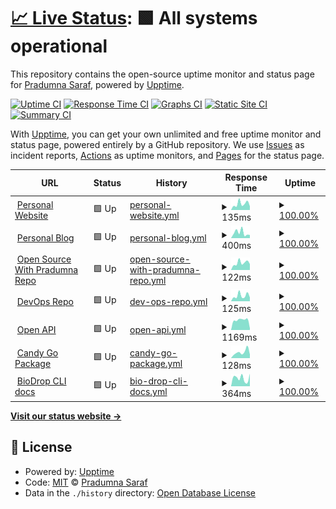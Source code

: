 # [📈 Live Status](https://Pradumnasaraf.github.io/Monitoring): <!--live status--> **🟩 All systems operational**

This repository contains the open-source uptime monitor and status page for [Pradumna Saraf](https://www.pradumnasaraf.dev), powered by [Upptime](https://github.com/upptime/upptime).

[![Uptime CI](https://github.com/Pradumnasaraf/Monitoring/workflows/Uptime%20CI/badge.svg)](https://github.com/Pradumnasaraf/Monitoring/actions?query=workflow%3A%22Uptime+CI%22)
[![Response Time CI](https://github.com/Pradumnasaraf/Monitoring/workflows/Response%20Time%20CI/badge.svg)](https://github.com/Pradumnasaraf/Monitoring/actions?query=workflow%3A%22Response+Time+CI%22)
[![Graphs CI](https://github.com/Pradumnasaraf/Monitoring/workflows/Graphs%20CI/badge.svg)](https://github.com/Pradumnasaraf/Monitoring/actions?query=workflow%3A%22Graphs+CI%22)
[![Static Site CI](https://github.com/Pradumnasaraf/Monitoring/workflows/Static%20Site%20CI/badge.svg)](https://github.com/Pradumnasaraf/Monitoring/actions?query=workflow%3A%22Static+Site+CI%22)
[![Summary CI](https://github.com/Pradumnasaraf/Monitoring/workflows/Summary%20CI/badge.svg)](https://github.com/Pradumnasaraf/Monitoring/actions?query=workflow%3A%22Summary+CI%22)

With [Upptime](https://upptime.js.org), you can get your own unlimited and free uptime monitor and status page, powered entirely by a GitHub repository. We use [Issues](https://github.com/Pradumnasaraf/Monitoring/issues) as incident reports, [Actions](https://github.com/Pradumnasaraf/Monitoring/actions) as uptime monitors, and [Pages](https://Pradumnasaraf.github.io/Monitoring) for the status page.

<!--start: status pages-->
<!-- This summary is generated by Upptime (https://github.com/upptime/upptime) -->
<!-- Do not edit this manually, your changes will be overwritten -->
<!-- prettier-ignore -->
| URL | Status | History | Response Time | Uptime |
| --- | ------ | ------- | ------------- | ------ |
| <img alt="" src="https://icons.duckduckgo.com/ip3/pradumnasaraf.dev.ico" height="13"> [Personal Website](https://pradumnasaraf.dev) | 🟩 Up | [personal-website.yml](https://github.com/Pradumnasaraf/Monitoring/commits/HEAD/history/personal-website.yml) | <details><summary><img alt="Response time graph" src="./graphs/personal-website/response-time-week.png" height="20"> 135ms</summary><br><a href="https://Pradumnasaraf.github.io/Monitoring/history/personal-website"><img alt="Response time 128" src="https://img.shields.io/endpoint?url=https%3A%2F%2Fraw.githubusercontent.com%2FPradumnasaraf%2FMonitoring%2FHEAD%2Fapi%2Fpersonal-website%2Fresponse-time.json"></a><br><a href="https://Pradumnasaraf.github.io/Monitoring/history/personal-website"><img alt="24-hour response time 205" src="https://img.shields.io/endpoint?url=https%3A%2F%2Fraw.githubusercontent.com%2FPradumnasaraf%2FMonitoring%2FHEAD%2Fapi%2Fpersonal-website%2Fresponse-time-day.json"></a><br><a href="https://Pradumnasaraf.github.io/Monitoring/history/personal-website"><img alt="7-day response time 135" src="https://img.shields.io/endpoint?url=https%3A%2F%2Fraw.githubusercontent.com%2FPradumnasaraf%2FMonitoring%2FHEAD%2Fapi%2Fpersonal-website%2Fresponse-time-week.json"></a><br><a href="https://Pradumnasaraf.github.io/Monitoring/history/personal-website"><img alt="30-day response time 116" src="https://img.shields.io/endpoint?url=https%3A%2F%2Fraw.githubusercontent.com%2FPradumnasaraf%2FMonitoring%2FHEAD%2Fapi%2Fpersonal-website%2Fresponse-time-month.json"></a><br><a href="https://Pradumnasaraf.github.io/Monitoring/history/personal-website"><img alt="1-year response time 126" src="https://img.shields.io/endpoint?url=https%3A%2F%2Fraw.githubusercontent.com%2FPradumnasaraf%2FMonitoring%2FHEAD%2Fapi%2Fpersonal-website%2Fresponse-time-year.json"></a></details> | <details><summary><a href="https://Pradumnasaraf.github.io/Monitoring/history/personal-website">100.00%</a></summary><a href="https://Pradumnasaraf.github.io/Monitoring/history/personal-website"><img alt="All-time uptime 99.97%" src="https://img.shields.io/endpoint?url=https%3A%2F%2Fraw.githubusercontent.com%2FPradumnasaraf%2FMonitoring%2FHEAD%2Fapi%2Fpersonal-website%2Fuptime.json"></a><br><a href="https://Pradumnasaraf.github.io/Monitoring/history/personal-website"><img alt="24-hour uptime 100.00%" src="https://img.shields.io/endpoint?url=https%3A%2F%2Fraw.githubusercontent.com%2FPradumnasaraf%2FMonitoring%2FHEAD%2Fapi%2Fpersonal-website%2Fuptime-day.json"></a><br><a href="https://Pradumnasaraf.github.io/Monitoring/history/personal-website"><img alt="7-day uptime 100.00%" src="https://img.shields.io/endpoint?url=https%3A%2F%2Fraw.githubusercontent.com%2FPradumnasaraf%2FMonitoring%2FHEAD%2Fapi%2Fpersonal-website%2Fuptime-week.json"></a><br><a href="https://Pradumnasaraf.github.io/Monitoring/history/personal-website"><img alt="30-day uptime 100.00%" src="https://img.shields.io/endpoint?url=https%3A%2F%2Fraw.githubusercontent.com%2FPradumnasaraf%2FMonitoring%2FHEAD%2Fapi%2Fpersonal-website%2Fuptime-month.json"></a><br><a href="https://Pradumnasaraf.github.io/Monitoring/history/personal-website"><img alt="1-year uptime 100.00%" src="https://img.shields.io/endpoint?url=https%3A%2F%2Fraw.githubusercontent.com%2FPradumnasaraf%2FMonitoring%2FHEAD%2Fapi%2Fpersonal-website%2Fuptime-year.json"></a></details>
| <img alt="" src="https://icons.duckduckgo.com/ip3/blog.pradumnasaraf.dev.ico" height="13"> [Personal Blog](https://blog.pradumnasaraf.dev) | 🟩 Up | [personal-blog.yml](https://github.com/Pradumnasaraf/Monitoring/commits/HEAD/history/personal-blog.yml) | <details><summary><img alt="Response time graph" src="./graphs/personal-blog/response-time-week.png" height="20"> 400ms</summary><br><a href="https://Pradumnasaraf.github.io/Monitoring/history/personal-blog"><img alt="Response time 470" src="https://img.shields.io/endpoint?url=https%3A%2F%2Fraw.githubusercontent.com%2FPradumnasaraf%2FMonitoring%2FHEAD%2Fapi%2Fpersonal-blog%2Fresponse-time.json"></a><br><a href="https://Pradumnasaraf.github.io/Monitoring/history/personal-blog"><img alt="24-hour response time 243" src="https://img.shields.io/endpoint?url=https%3A%2F%2Fraw.githubusercontent.com%2FPradumnasaraf%2FMonitoring%2FHEAD%2Fapi%2Fpersonal-blog%2Fresponse-time-day.json"></a><br><a href="https://Pradumnasaraf.github.io/Monitoring/history/personal-blog"><img alt="7-day response time 400" src="https://img.shields.io/endpoint?url=https%3A%2F%2Fraw.githubusercontent.com%2FPradumnasaraf%2FMonitoring%2FHEAD%2Fapi%2Fpersonal-blog%2Fresponse-time-week.json"></a><br><a href="https://Pradumnasaraf.github.io/Monitoring/history/personal-blog"><img alt="30-day response time 349" src="https://img.shields.io/endpoint?url=https%3A%2F%2Fraw.githubusercontent.com%2FPradumnasaraf%2FMonitoring%2FHEAD%2Fapi%2Fpersonal-blog%2Fresponse-time-month.json"></a><br><a href="https://Pradumnasaraf.github.io/Monitoring/history/personal-blog"><img alt="1-year response time 390" src="https://img.shields.io/endpoint?url=https%3A%2F%2Fraw.githubusercontent.com%2FPradumnasaraf%2FMonitoring%2FHEAD%2Fapi%2Fpersonal-blog%2Fresponse-time-year.json"></a></details> | <details><summary><a href="https://Pradumnasaraf.github.io/Monitoring/history/personal-blog">100.00%</a></summary><a href="https://Pradumnasaraf.github.io/Monitoring/history/personal-blog"><img alt="All-time uptime 99.99%" src="https://img.shields.io/endpoint?url=https%3A%2F%2Fraw.githubusercontent.com%2FPradumnasaraf%2FMonitoring%2FHEAD%2Fapi%2Fpersonal-blog%2Fuptime.json"></a><br><a href="https://Pradumnasaraf.github.io/Monitoring/history/personal-blog"><img alt="24-hour uptime 100.00%" src="https://img.shields.io/endpoint?url=https%3A%2F%2Fraw.githubusercontent.com%2FPradumnasaraf%2FMonitoring%2FHEAD%2Fapi%2Fpersonal-blog%2Fuptime-day.json"></a><br><a href="https://Pradumnasaraf.github.io/Monitoring/history/personal-blog"><img alt="7-day uptime 100.00%" src="https://img.shields.io/endpoint?url=https%3A%2F%2Fraw.githubusercontent.com%2FPradumnasaraf%2FMonitoring%2FHEAD%2Fapi%2Fpersonal-blog%2Fuptime-week.json"></a><br><a href="https://Pradumnasaraf.github.io/Monitoring/history/personal-blog"><img alt="30-day uptime 100.00%" src="https://img.shields.io/endpoint?url=https%3A%2F%2Fraw.githubusercontent.com%2FPradumnasaraf%2FMonitoring%2FHEAD%2Fapi%2Fpersonal-blog%2Fuptime-month.json"></a><br><a href="https://Pradumnasaraf.github.io/Monitoring/history/personal-blog"><img alt="1-year uptime 99.99%" src="https://img.shields.io/endpoint?url=https%3A%2F%2Fraw.githubusercontent.com%2FPradumnasaraf%2FMonitoring%2FHEAD%2Fapi%2Fpersonal-blog%2Fuptime-year.json"></a></details>
| <img alt="" src="https://icons.duckduckgo.com/ip3/os.pradumnasaraf.dev.ico" height="13"> [Open Source With Pradumna Repo](https://os.pradumnasaraf.dev/) | 🟩 Up | [open-source-with-pradumna-repo.yml](https://github.com/Pradumnasaraf/Monitoring/commits/HEAD/history/open-source-with-pradumna-repo.yml) | <details><summary><img alt="Response time graph" src="./graphs/open-source-with-pradumna-repo/response-time-week.png" height="20"> 122ms</summary><br><a href="https://Pradumnasaraf.github.io/Monitoring/history/open-source-with-pradumna-repo"><img alt="Response time 147" src="https://img.shields.io/endpoint?url=https%3A%2F%2Fraw.githubusercontent.com%2FPradumnasaraf%2FMonitoring%2FHEAD%2Fapi%2Fopen-source-with-pradumna-repo%2Fresponse-time.json"></a><br><a href="https://Pradumnasaraf.github.io/Monitoring/history/open-source-with-pradumna-repo"><img alt="24-hour response time 154" src="https://img.shields.io/endpoint?url=https%3A%2F%2Fraw.githubusercontent.com%2FPradumnasaraf%2FMonitoring%2FHEAD%2Fapi%2Fopen-source-with-pradumna-repo%2Fresponse-time-day.json"></a><br><a href="https://Pradumnasaraf.github.io/Monitoring/history/open-source-with-pradumna-repo"><img alt="7-day response time 122" src="https://img.shields.io/endpoint?url=https%3A%2F%2Fraw.githubusercontent.com%2FPradumnasaraf%2FMonitoring%2FHEAD%2Fapi%2Fopen-source-with-pradumna-repo%2Fresponse-time-week.json"></a><br><a href="https://Pradumnasaraf.github.io/Monitoring/history/open-source-with-pradumna-repo"><img alt="30-day response time 269" src="https://img.shields.io/endpoint?url=https%3A%2F%2Fraw.githubusercontent.com%2FPradumnasaraf%2FMonitoring%2FHEAD%2Fapi%2Fopen-source-with-pradumna-repo%2Fresponse-time-month.json"></a><br><a href="https://Pradumnasaraf.github.io/Monitoring/history/open-source-with-pradumna-repo"><img alt="1-year response time 147" src="https://img.shields.io/endpoint?url=https%3A%2F%2Fraw.githubusercontent.com%2FPradumnasaraf%2FMonitoring%2FHEAD%2Fapi%2Fopen-source-with-pradumna-repo%2Fresponse-time-year.json"></a></details> | <details><summary><a href="https://Pradumnasaraf.github.io/Monitoring/history/open-source-with-pradumna-repo">100.00%</a></summary><a href="https://Pradumnasaraf.github.io/Monitoring/history/open-source-with-pradumna-repo"><img alt="All-time uptime 100.00%" src="https://img.shields.io/endpoint?url=https%3A%2F%2Fraw.githubusercontent.com%2FPradumnasaraf%2FMonitoring%2FHEAD%2Fapi%2Fopen-source-with-pradumna-repo%2Fuptime.json"></a><br><a href="https://Pradumnasaraf.github.io/Monitoring/history/open-source-with-pradumna-repo"><img alt="24-hour uptime 100.00%" src="https://img.shields.io/endpoint?url=https%3A%2F%2Fraw.githubusercontent.com%2FPradumnasaraf%2FMonitoring%2FHEAD%2Fapi%2Fopen-source-with-pradumna-repo%2Fuptime-day.json"></a><br><a href="https://Pradumnasaraf.github.io/Monitoring/history/open-source-with-pradumna-repo"><img alt="7-day uptime 100.00%" src="https://img.shields.io/endpoint?url=https%3A%2F%2Fraw.githubusercontent.com%2FPradumnasaraf%2FMonitoring%2FHEAD%2Fapi%2Fopen-source-with-pradumna-repo%2Fuptime-week.json"></a><br><a href="https://Pradumnasaraf.github.io/Monitoring/history/open-source-with-pradumna-repo"><img alt="30-day uptime 100.00%" src="https://img.shields.io/endpoint?url=https%3A%2F%2Fraw.githubusercontent.com%2FPradumnasaraf%2FMonitoring%2FHEAD%2Fapi%2Fopen-source-with-pradumna-repo%2Fuptime-month.json"></a><br><a href="https://Pradumnasaraf.github.io/Monitoring/history/open-source-with-pradumna-repo"><img alt="1-year uptime 100.00%" src="https://img.shields.io/endpoint?url=https%3A%2F%2Fraw.githubusercontent.com%2FPradumnasaraf%2FMonitoring%2FHEAD%2Fapi%2Fopen-source-with-pradumna-repo%2Fuptime-year.json"></a></details>
| <img alt="" src="https://icons.duckduckgo.com/ip3/devops.pradumnasaraf.dev.ico" height="13"> [DevOps Repo](https://devops.pradumnasaraf.dev/) | 🟩 Up | [dev-ops-repo.yml](https://github.com/Pradumnasaraf/Monitoring/commits/HEAD/history/dev-ops-repo.yml) | <details><summary><img alt="Response time graph" src="./graphs/dev-ops-repo/response-time-week.png" height="20"> 125ms</summary><br><a href="https://Pradumnasaraf.github.io/Monitoring/history/dev-ops-repo"><img alt="Response time 124" src="https://img.shields.io/endpoint?url=https%3A%2F%2Fraw.githubusercontent.com%2FPradumnasaraf%2FMonitoring%2FHEAD%2Fapi%2Fdev-ops-repo%2Fresponse-time.json"></a><br><a href="https://Pradumnasaraf.github.io/Monitoring/history/dev-ops-repo"><img alt="24-hour response time 213" src="https://img.shields.io/endpoint?url=https%3A%2F%2Fraw.githubusercontent.com%2FPradumnasaraf%2FMonitoring%2FHEAD%2Fapi%2Fdev-ops-repo%2Fresponse-time-day.json"></a><br><a href="https://Pradumnasaraf.github.io/Monitoring/history/dev-ops-repo"><img alt="7-day response time 125" src="https://img.shields.io/endpoint?url=https%3A%2F%2Fraw.githubusercontent.com%2FPradumnasaraf%2FMonitoring%2FHEAD%2Fapi%2Fdev-ops-repo%2Fresponse-time-week.json"></a><br><a href="https://Pradumnasaraf.github.io/Monitoring/history/dev-ops-repo"><img alt="30-day response time 130" src="https://img.shields.io/endpoint?url=https%3A%2F%2Fraw.githubusercontent.com%2FPradumnasaraf%2FMonitoring%2FHEAD%2Fapi%2Fdev-ops-repo%2Fresponse-time-month.json"></a><br><a href="https://Pradumnasaraf.github.io/Monitoring/history/dev-ops-repo"><img alt="1-year response time 124" src="https://img.shields.io/endpoint?url=https%3A%2F%2Fraw.githubusercontent.com%2FPradumnasaraf%2FMonitoring%2FHEAD%2Fapi%2Fdev-ops-repo%2Fresponse-time-year.json"></a></details> | <details><summary><a href="https://Pradumnasaraf.github.io/Monitoring/history/dev-ops-repo">100.00%</a></summary><a href="https://Pradumnasaraf.github.io/Monitoring/history/dev-ops-repo"><img alt="All-time uptime 100.00%" src="https://img.shields.io/endpoint?url=https%3A%2F%2Fraw.githubusercontent.com%2FPradumnasaraf%2FMonitoring%2FHEAD%2Fapi%2Fdev-ops-repo%2Fuptime.json"></a><br><a href="https://Pradumnasaraf.github.io/Monitoring/history/dev-ops-repo"><img alt="24-hour uptime 100.00%" src="https://img.shields.io/endpoint?url=https%3A%2F%2Fraw.githubusercontent.com%2FPradumnasaraf%2FMonitoring%2FHEAD%2Fapi%2Fdev-ops-repo%2Fuptime-day.json"></a><br><a href="https://Pradumnasaraf.github.io/Monitoring/history/dev-ops-repo"><img alt="7-day uptime 100.00%" src="https://img.shields.io/endpoint?url=https%3A%2F%2Fraw.githubusercontent.com%2FPradumnasaraf%2FMonitoring%2FHEAD%2Fapi%2Fdev-ops-repo%2Fuptime-week.json"></a><br><a href="https://Pradumnasaraf.github.io/Monitoring/history/dev-ops-repo"><img alt="30-day uptime 100.00%" src="https://img.shields.io/endpoint?url=https%3A%2F%2Fraw.githubusercontent.com%2FPradumnasaraf%2FMonitoring%2FHEAD%2Fapi%2Fdev-ops-repo%2Fuptime-month.json"></a><br><a href="https://Pradumnasaraf.github.io/Monitoring/history/dev-ops-repo"><img alt="1-year uptime 100.00%" src="https://img.shields.io/endpoint?url=https%3A%2F%2Fraw.githubusercontent.com%2FPradumnasaraf%2FMonitoring%2FHEAD%2Fapi%2Fdev-ops-repo%2Fuptime-year.json"></a></details>
| <img alt="" src="https://icons.duckduckgo.com/ip3/opensourceapi.vercel.app.ico" height="13"> [Open API](https://opensourceapi.vercel.app) | 🟩 Up | [open-api.yml](https://github.com/Pradumnasaraf/Monitoring/commits/HEAD/history/open-api.yml) | <details><summary><img alt="Response time graph" src="./graphs/open-api/response-time-week.png" height="20"> 1169ms</summary><br><a href="https://Pradumnasaraf.github.io/Monitoring/history/open-api"><img alt="Response time 1480" src="https://img.shields.io/endpoint?url=https%3A%2F%2Fraw.githubusercontent.com%2FPradumnasaraf%2FMonitoring%2FHEAD%2Fapi%2Fopen-api%2Fresponse-time.json"></a><br><a href="https://Pradumnasaraf.github.io/Monitoring/history/open-api"><img alt="24-hour response time 1317" src="https://img.shields.io/endpoint?url=https%3A%2F%2Fraw.githubusercontent.com%2FPradumnasaraf%2FMonitoring%2FHEAD%2Fapi%2Fopen-api%2Fresponse-time-day.json"></a><br><a href="https://Pradumnasaraf.github.io/Monitoring/history/open-api"><img alt="7-day response time 1169" src="https://img.shields.io/endpoint?url=https%3A%2F%2Fraw.githubusercontent.com%2FPradumnasaraf%2FMonitoring%2FHEAD%2Fapi%2Fopen-api%2Fresponse-time-week.json"></a><br><a href="https://Pradumnasaraf.github.io/Monitoring/history/open-api"><img alt="30-day response time 1275" src="https://img.shields.io/endpoint?url=https%3A%2F%2Fraw.githubusercontent.com%2FPradumnasaraf%2FMonitoring%2FHEAD%2Fapi%2Fopen-api%2Fresponse-time-month.json"></a><br><a href="https://Pradumnasaraf.github.io/Monitoring/history/open-api"><img alt="1-year response time 1534" src="https://img.shields.io/endpoint?url=https%3A%2F%2Fraw.githubusercontent.com%2FPradumnasaraf%2FMonitoring%2FHEAD%2Fapi%2Fopen-api%2Fresponse-time-year.json"></a></details> | <details><summary><a href="https://Pradumnasaraf.github.io/Monitoring/history/open-api">100.00%</a></summary><a href="https://Pradumnasaraf.github.io/Monitoring/history/open-api"><img alt="All-time uptime 99.99%" src="https://img.shields.io/endpoint?url=https%3A%2F%2Fraw.githubusercontent.com%2FPradumnasaraf%2FMonitoring%2FHEAD%2Fapi%2Fopen-api%2Fuptime.json"></a><br><a href="https://Pradumnasaraf.github.io/Monitoring/history/open-api"><img alt="24-hour uptime 100.00%" src="https://img.shields.io/endpoint?url=https%3A%2F%2Fraw.githubusercontent.com%2FPradumnasaraf%2FMonitoring%2FHEAD%2Fapi%2Fopen-api%2Fuptime-day.json"></a><br><a href="https://Pradumnasaraf.github.io/Monitoring/history/open-api"><img alt="7-day uptime 100.00%" src="https://img.shields.io/endpoint?url=https%3A%2F%2Fraw.githubusercontent.com%2FPradumnasaraf%2FMonitoring%2FHEAD%2Fapi%2Fopen-api%2Fuptime-week.json"></a><br><a href="https://Pradumnasaraf.github.io/Monitoring/history/open-api"><img alt="30-day uptime 100.00%" src="https://img.shields.io/endpoint?url=https%3A%2F%2Fraw.githubusercontent.com%2FPradumnasaraf%2FMonitoring%2FHEAD%2Fapi%2Fopen-api%2Fuptime-month.json"></a><br><a href="https://Pradumnasaraf.github.io/Monitoring/history/open-api"><img alt="1-year uptime 99.98%" src="https://img.shields.io/endpoint?url=https%3A%2F%2Fraw.githubusercontent.com%2FPradumnasaraf%2FMonitoring%2FHEAD%2Fapi%2Fopen-api%2Fuptime-year.json"></a></details>
| <img alt="" src="https://icons.duckduckgo.com/ip3/pkg.go.dev.ico" height="13"> [Candy Go Package](https://pkg.go.dev/github.com/Pradumnasaraf/candy) | 🟩 Up | [candy-go-package.yml](https://github.com/Pradumnasaraf/Monitoring/commits/HEAD/history/candy-go-package.yml) | <details><summary><img alt="Response time graph" src="./graphs/candy-go-package/response-time-week.png" height="20"> 128ms</summary><br><a href="https://Pradumnasaraf.github.io/Monitoring/history/candy-go-package"><img alt="Response time 170" src="https://img.shields.io/endpoint?url=https%3A%2F%2Fraw.githubusercontent.com%2FPradumnasaraf%2FMonitoring%2FHEAD%2Fapi%2Fcandy-go-package%2Fresponse-time.json"></a><br><a href="https://Pradumnasaraf.github.io/Monitoring/history/candy-go-package"><img alt="24-hour response time 173" src="https://img.shields.io/endpoint?url=https%3A%2F%2Fraw.githubusercontent.com%2FPradumnasaraf%2FMonitoring%2FHEAD%2Fapi%2Fcandy-go-package%2Fresponse-time-day.json"></a><br><a href="https://Pradumnasaraf.github.io/Monitoring/history/candy-go-package"><img alt="7-day response time 128" src="https://img.shields.io/endpoint?url=https%3A%2F%2Fraw.githubusercontent.com%2FPradumnasaraf%2FMonitoring%2FHEAD%2Fapi%2Fcandy-go-package%2Fresponse-time-week.json"></a><br><a href="https://Pradumnasaraf.github.io/Monitoring/history/candy-go-package"><img alt="30-day response time 149" src="https://img.shields.io/endpoint?url=https%3A%2F%2Fraw.githubusercontent.com%2FPradumnasaraf%2FMonitoring%2FHEAD%2Fapi%2Fcandy-go-package%2Fresponse-time-month.json"></a><br><a href="https://Pradumnasaraf.github.io/Monitoring/history/candy-go-package"><img alt="1-year response time 170" src="https://img.shields.io/endpoint?url=https%3A%2F%2Fraw.githubusercontent.com%2FPradumnasaraf%2FMonitoring%2FHEAD%2Fapi%2Fcandy-go-package%2Fresponse-time-year.json"></a></details> | <details><summary><a href="https://Pradumnasaraf.github.io/Monitoring/history/candy-go-package">100.00%</a></summary><a href="https://Pradumnasaraf.github.io/Monitoring/history/candy-go-package"><img alt="All-time uptime 100.00%" src="https://img.shields.io/endpoint?url=https%3A%2F%2Fraw.githubusercontent.com%2FPradumnasaraf%2FMonitoring%2FHEAD%2Fapi%2Fcandy-go-package%2Fuptime.json"></a><br><a href="https://Pradumnasaraf.github.io/Monitoring/history/candy-go-package"><img alt="24-hour uptime 100.00%" src="https://img.shields.io/endpoint?url=https%3A%2F%2Fraw.githubusercontent.com%2FPradumnasaraf%2FMonitoring%2FHEAD%2Fapi%2Fcandy-go-package%2Fuptime-day.json"></a><br><a href="https://Pradumnasaraf.github.io/Monitoring/history/candy-go-package"><img alt="7-day uptime 100.00%" src="https://img.shields.io/endpoint?url=https%3A%2F%2Fraw.githubusercontent.com%2FPradumnasaraf%2FMonitoring%2FHEAD%2Fapi%2Fcandy-go-package%2Fuptime-week.json"></a><br><a href="https://Pradumnasaraf.github.io/Monitoring/history/candy-go-package"><img alt="30-day uptime 100.00%" src="https://img.shields.io/endpoint?url=https%3A%2F%2Fraw.githubusercontent.com%2FPradumnasaraf%2FMonitoring%2FHEAD%2Fapi%2Fcandy-go-package%2Fuptime-month.json"></a><br><a href="https://Pradumnasaraf.github.io/Monitoring/history/candy-go-package"><img alt="1-year uptime 100.00%" src="https://img.shields.io/endpoint?url=https%3A%2F%2Fraw.githubusercontent.com%2FPradumnasaraf%2FMonitoring%2FHEAD%2Fapi%2Fcandy-go-package%2Fuptime-year.json"></a></details>
| <img alt="" src="https://icons.duckduckgo.com/ip3/linkfree.io.ico" height="13"> [BioDrop CLI docs](https://linkfree.io/docs/environments/biodrop-cli) | 🟩 Up | [bio-drop-cli-docs.yml](https://github.com/Pradumnasaraf/Monitoring/commits/HEAD/history/bio-drop-cli-docs.yml) | <details><summary><img alt="Response time graph" src="./graphs/bio-drop-cli-docs/response-time-week.png" height="20"> 364ms</summary><br><a href="https://Pradumnasaraf.github.io/Monitoring/history/bio-drop-cli-docs"><img alt="Response time 359" src="https://img.shields.io/endpoint?url=https%3A%2F%2Fraw.githubusercontent.com%2FPradumnasaraf%2FMonitoring%2FHEAD%2Fapi%2Fbio-drop-cli-docs%2Fresponse-time.json"></a><br><a href="https://Pradumnasaraf.github.io/Monitoring/history/bio-drop-cli-docs"><img alt="24-hour response time 339" src="https://img.shields.io/endpoint?url=https%3A%2F%2Fraw.githubusercontent.com%2FPradumnasaraf%2FMonitoring%2FHEAD%2Fapi%2Fbio-drop-cli-docs%2Fresponse-time-day.json"></a><br><a href="https://Pradumnasaraf.github.io/Monitoring/history/bio-drop-cli-docs"><img alt="7-day response time 364" src="https://img.shields.io/endpoint?url=https%3A%2F%2Fraw.githubusercontent.com%2FPradumnasaraf%2FMonitoring%2FHEAD%2Fapi%2Fbio-drop-cli-docs%2Fresponse-time-week.json"></a><br><a href="https://Pradumnasaraf.github.io/Monitoring/history/bio-drop-cli-docs"><img alt="30-day response time 345" src="https://img.shields.io/endpoint?url=https%3A%2F%2Fraw.githubusercontent.com%2FPradumnasaraf%2FMonitoring%2FHEAD%2Fapi%2Fbio-drop-cli-docs%2Fresponse-time-month.json"></a><br><a href="https://Pradumnasaraf.github.io/Monitoring/history/bio-drop-cli-docs"><img alt="1-year response time 359" src="https://img.shields.io/endpoint?url=https%3A%2F%2Fraw.githubusercontent.com%2FPradumnasaraf%2FMonitoring%2FHEAD%2Fapi%2Fbio-drop-cli-docs%2Fresponse-time-year.json"></a></details> | <details><summary><a href="https://Pradumnasaraf.github.io/Monitoring/history/bio-drop-cli-docs">100.00%</a></summary><a href="https://Pradumnasaraf.github.io/Monitoring/history/bio-drop-cli-docs"><img alt="All-time uptime 99.99%" src="https://img.shields.io/endpoint?url=https%3A%2F%2Fraw.githubusercontent.com%2FPradumnasaraf%2FMonitoring%2FHEAD%2Fapi%2Fbio-drop-cli-docs%2Fuptime.json"></a><br><a href="https://Pradumnasaraf.github.io/Monitoring/history/bio-drop-cli-docs"><img alt="24-hour uptime 100.00%" src="https://img.shields.io/endpoint?url=https%3A%2F%2Fraw.githubusercontent.com%2FPradumnasaraf%2FMonitoring%2FHEAD%2Fapi%2Fbio-drop-cli-docs%2Fuptime-day.json"></a><br><a href="https://Pradumnasaraf.github.io/Monitoring/history/bio-drop-cli-docs"><img alt="7-day uptime 100.00%" src="https://img.shields.io/endpoint?url=https%3A%2F%2Fraw.githubusercontent.com%2FPradumnasaraf%2FMonitoring%2FHEAD%2Fapi%2Fbio-drop-cli-docs%2Fuptime-week.json"></a><br><a href="https://Pradumnasaraf.github.io/Monitoring/history/bio-drop-cli-docs"><img alt="30-day uptime 100.00%" src="https://img.shields.io/endpoint?url=https%3A%2F%2Fraw.githubusercontent.com%2FPradumnasaraf%2FMonitoring%2FHEAD%2Fapi%2Fbio-drop-cli-docs%2Fuptime-month.json"></a><br><a href="https://Pradumnasaraf.github.io/Monitoring/history/bio-drop-cli-docs"><img alt="1-year uptime 99.99%" src="https://img.shields.io/endpoint?url=https%3A%2F%2Fraw.githubusercontent.com%2FPradumnasaraf%2FMonitoring%2FHEAD%2Fapi%2Fbio-drop-cli-docs%2Fuptime-year.json"></a></details>

<!--end: status pages-->

[**Visit our status website →**](https://Pradumnasaraf.github.io/Monitoring)

## 📄 License

- Powered by: [Upptime](https://github.com/upptime/upptime)
- Code: [MIT](./LICENSE) © [Pradumna Saraf](https://www.pradumnasaraf.dev)
- Data in the `./history` directory: [Open Database License](https://opendatacommons.org/licenses/odbl/1-0/)
